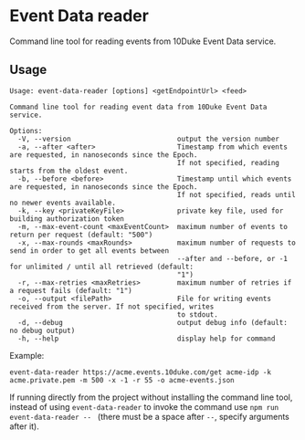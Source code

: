 # Event Data reader

Command line tool for reading events from 10Duke Event Data service.

## Usage

```
Usage: event-data-reader [options] <getEndpointUrl> <feed>

Command line tool for reading event data from 10Duke Event Data service.

Options:
  -V, --version                          output the version number
  -a, --after <after>                    Timestamp from which events are requested, in nanoseconds since the Epoch.
                                         If not specified, reading starts from the oldest event.
  -b, --before <before>                  Timestamp until which events are requested, in nanoseconds since the Epoch.
                                         If not specified, reads until no newer events available.
  -k, --key <privateKeyFile>             private key file, used for building authorization token
  -m, --max-event-count <maxEventCount>  maximum number of events to return per request (default: "500")
  -x, --max-rounds <maxRounds>           maximum number of requests to send in order to get all events between
                                         --after and --before, or -1 for unlimited / until all retrieved (default:
                                         "1")
  -r, --max-retries <maxRetries>         maximum number of retries if a request fails (default: "1")
  -o, --output <filePath>                File for writing events received from the server. If not specified, writes
                                         to stdout.
  -d, --debug                            output debug info (default: no debug output)
  -h, --help                             display help for command
```

Example:

```
event-data-reader https://acme.events.10duke.com/get acme-idp -k acme.private.pem -m 500 -x -1 -r 55 -o acme-events.json
```

If running directly from the project without installing the command line tool, instead of using `event-data-reader` to invoke the command use `npm run event-data-reader -- ` (there must be a space after `--`, specify arguments after it).
